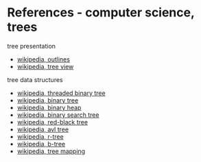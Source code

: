 
<!-- ======================================================================= -->
# References - computer science, trees

tree presentation

* [wikipedia, outlines](https://en.wikipedia.org/wiki/Outline_%28list%29)
* [wikipedia, tree view](https://en.wikipedia.org/wiki/Tree_view)

tree data structures

* [wikipedia, threaded binary tree](https://en.wikipedia.org/wiki/Threaded_binary_tree)
* [wikipedia, binary tree](https://en.wikipedia.org/wiki/Binary_tree)
* [wikipedia, binary heap](https://en.wikipedia.org/wiki/Binary_heap)
* [wikipedia, binary search tree](https://en.wikipedia.org/wiki/Binary_search_tree)
* [wikipedia, red-black tree](https://en.wikipedia.org/wiki/Red%E2%80%93black_tree)
* [wikipedia, avl tree](https://en.wikipedia.org/wiki/AVL_tree)
* [wikipedia, r-tree](https://en.wikipedia.org/wiki/R-tree)
* [wikipedia, b-tree](https://en.wikipedia.org/wiki/B-tree)
* [wikipedia, tree mapping](https://en.wikipedia.org/wiki/Treemapping)
